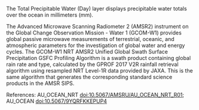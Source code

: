 The Total Precipitable Water (Day) layer displays precipitable water totals over the ocean in millimeters (mm).

The Advanced Microwave Scanning Radiometer 2 (AMSR2) instrument on the Global Change Observation Mission - Water 1 (GCOM-W1) provides global passive microwave measurements of terrestrial, oceanic, and atmospheric parameters for the investigation of global water and energy cycles. The GCOM-W1 NRT AMSR2 Unified Global Swath Surface Precipitation GSFC Profiling Algorithm is a swath product containing global rain rate and type, calculated by the GPROF 2017 V2R rainfall retrieval algorithm using resampled NRT Level-1R data provided by JAXA. This is the same algorithm that generates the corresponding standard science products in the AMSR SIPS.

References: AU_OCEAN_NRT [doi:10.5067/AMSRU/AU_OCEAN_NRT_R01](https://doi.org/10.5067/AMSRU/AU_OCEAN_NRT_R01); AU_OCEAN [doi:10.5067/9YQRFKKEPUP4](https://doi.org/10.5067/9YQRFKKEPUP4)